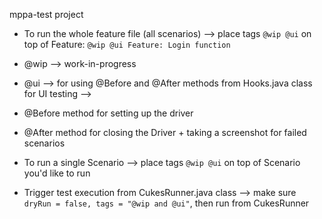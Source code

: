 mppa-test project

- To run the whole feature file (all scenarios) --> place tags `@wip @ui` on top of Feature:
   `@wip @ui
    Feature: Login function`

- @wip --> work-in-progress
- @ui --> for using @Before and @After methods from Hooks.java class for UI testing --> 
- @Before method for setting up the driver
- @After method for closing the Driver + taking a screenshot for failed scenarios

- To run a single Scenario --> place tags `@wip @ui` on top of Scenario you'd like to run
- Trigger test execution from CukesRunner.java class --> make sure `dryRun = false, tags = "@wip and @ui"`, then run from CukesRunner